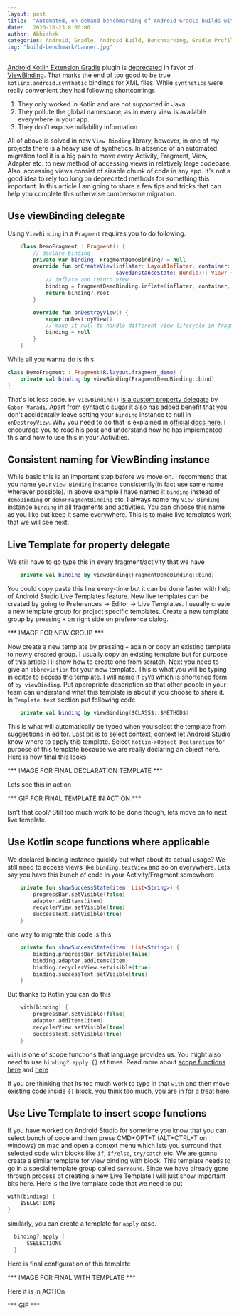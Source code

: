 ```yaml
---
layout: post
title:  "Automated, on-demand benchmarking of Android Gradle builds with Github Actions"
date:   2020-10-23 8:00:00
author: Abhishek
categories: Android, Gradle, Android Build, Benchmarking, Gradle Profiler, Performance
img: "build-benchmark/banner.jpg"
---
```


[Android Kotlin Extension Gradle](https://plugins.gradle.org/plugin/org.jetbrains.kotlin.android.extensions) plugin is [deprecated](https://android-developers.googleblog.com/2020/11/the-future-of-kotlin-android-extensions.html) in favor of [ViewBinding](https://developer.android.com/topic/libraries/view-binding). That marks the end of too good to be true `kotlinx.android.synthetic` bindings for XML files. While `synthetics` were really convenient they had following shortcomings
1. They only worked in Kotlin and are not supported in Java
2. They pollute the global namespace, as in every view is available everywhere in your app.
3. They don't expose nullability information

All of above is solved in new `View Binding` library, however, in one of my projects there is a heavy use of synthetics. In absence of an automated migration tool it is a big pain to move every Activity, Fragment, View, Adapter etc. to new method of accessing views in relatively large codebase. Also, accessing views consist of sizable chunk of code in any app. It's not a good idea to rely too long on deprecated methods for something this important. In this article I am going to share a few tips and tricks that can help you complete this otherwise cumbersome migration.

## Use viewBinding delegate
Using `ViewBinding` in a `Fragment` requires you to do following.

```kotlin
    class DemoFragment : Fragment() {
        // declare binding
        private var binding: FragmentDemoBinding? = null
        override fun onCreateView(inflater: LayoutInflater, container: ViewGroup?,
                                  savedInstanceState: Bundle?): View? {
            // inflate and return view
            binding = FragmentDemoBinding.inflate(inflater, container, false)
            return binding?.root
        }

        override fun onDestroyView() {
            super.onDestroyView()
            // make it null to handle different view lifecycle in fragments
            binding = null
        }
    }
```
While all you wanna do is this

```kotlin
class DemoFragment : Fragment(R.layout.fragment_demo) {
    private val binding by viewBinding(FragmentDemoBinding::bind)
}
```
That's lot less code. `by viewBinding()` [is a custom property delegate](https://medium.com/@Zhuinden/simple-one-liner-viewbinding-in-fragments-and-activities-with-kotlin-961430c6c07c) by [`Gabor Varadi`](https://medium.com/@Zhuinden). Apart from syntactic sugar it also has added benefit that you don't accidentally leave setting your `binding` instance to null in `onDestroyView`. Why you need to do that is explained in [official docs here](https://developer.android.com/topic/libraries/view-binding#fragments). I encourage you to read his post and understand how he has implemented this and how to use this in your Activities.

## Consistent naming for ViewBinding instance
While basic this is an important step before we move on. I recommend that you name your `View Binding` instance consistently(in fact use same name wherever possible). In above example I have named it `binding` instead of `demoBinding` or `demoFragmentBinding` etc. I always name my `View Binding` instance `binding` in all fragments and activities. You can choose this name as you like but keep it same everywhere. This is to make live templates work that we will see next.


## Live Template for property delegate
We still have to go type this in every fragment/activity that we have
```kotlin
    private val binding by viewBinding(FragmentDemoBinding::bind)
```

You could copy paste this line every-time but it can be done faster with help of Android Studio Live Templates feature. New live templates can be created by going to Preferences -> Editor -> Live Templates. I usually create a new template group for project specific templates. Create a new template group by pressing `+` on right side on preference dialog.

*** IMAGE FOR NEW GROUP ***

Now create a new template by pressing `+` again or copy an existing template to newly created group. I usually copy an existing template but for purpose of this article I ll show how to create one from scratch. Next you need to give an `abbreviation` for your new template. This is what you will be typing in editor to access the template. I will name it `byVB` which is shortened form of `by viewBinding`. Put appropriate description so that other people in your team can understand what this template is about if you choose to share it. In `Template text` section put following code 
```kotlin
    private val binding by viewBinding($CLASS$::$METHOD$)
```
This is what will automatically be typed when you select the template from suggestions in editor. Last bit is to select context, context let Android Studio know where to apply this template. Select `Kotlin->Object Declaration` for purpose of this template because we are really declaring an object here. Here is how final this looks

*** IMAGE FOR FINAL DECLARATION TEMPLATE ***

Lets see this in action

*** GIF FOR FINAL TEMPLATE IN ACTION ***

Isn't that cool? Still too much work to be done though, lets move on to next live template.

## Use Kotlin scope functions where applicable
We declared binding instance quickly but what about its actual usage? We still need to access views like `binding.textView` and so on everywhere. 
Lets say you have this bunch of code in your Activity/Fragment somewhere

```kotlin
    private fun showSuccessState(item: List<String>) {
        progressBar.setVisible(false)
        adapter.addItems(item)
        recyclerView.setVisible(true)
        successText.setVisible(true)
    }
```

one way to migrate this code is this

```kotlin
    private fun showSuccessState(item: List<String>) {
        binding.progressBar.setVisible(false)
        binding.adapter.addItems(item)
        binding.recyclerView.setVisible(true)
        binding.successText.setVisible(true)
    }
```

But thanks to Kotlin you can do this
```kotlin
    with(binding) {
        progressBar.setVisible(false)
        adapter.addItems(item)
        recyclerView.setVisible(true)
        successText.setVisible(true)
    }
```
`with` is one of scope functions that language provides us. You might also need to use `binding?.apply {}` at times. Read more about [scope functions here](https://kotlinlang.org/docs/reference/scope-functions.html) and [here](https://blog.mindorks.com/using-scoped-functions-in-kotlin-let-run-with-also-apply)

If you are thinking that its too much work to type in that `with` and then move existing code inside `{}` block, you think too much, you are in for a treat here.

## Use Live Template to insert scope functions

If you have worked on Android Studio for sometime you know that you can select bunch of code and then press CMD+OPT+T (ALT+CTRL+T on windows) on mac and open a context menu which lets you surround that selected code with blocks like `if`, `if/else`, `try/catch` etc. We are gonna create a similar template for view binding with block. This template needs to go in a special template group called `surround`. Since we have already gone through process of creating a new Live Template I will just show important bits here. Here is the live template code that we need to put
```kotlin
with(binding) { 
    $SELECTION$ 
}
```
similarly, you can create a template for `apply` case.
```kotlin
  binding?.apply { 
      $SELECTION$ 
  }
```

Here is final configuration of this template

*** IMAGE FOR FINAL WITH TEMPLATE ***

Here it is in ACTIOn

*** GIF ***